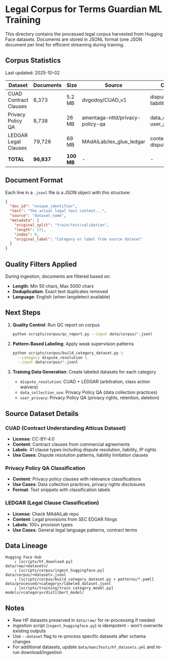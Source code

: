 # Legal Corpus for Terms Guardian ML Training

This directory contains the processed legal corpus harvested from Hugging Face datasets. Documents are stored in JSONL format (one JSON document per line) for efficient streaming during training.

## Corpus Statistics

Last updated: 2025-10-02

| Dataset | Documents | Size | Source | Categories |
|---------|-----------|------|--------|------------|
| CUAD Contract Clauses | 8,373 | 5.2 MB | dvgodoy/CUAD_v1 | dispute_resolution, liability |
| Privacy Policy QA | 8,738 | 26 MB | amentaga-nttd/privacy-policy-qa | data_collection_use, user_privacy |
| LEDGAR Legal Clauses | 79,726 | 69 MB | MAdAiLab/lex_glue_ledgar | content_ip, dispute_resolution |
| **TOTAL** | **96,837** | **100 MB** | - | - |

## Document Format

Each line in a `.jsonl` file is a JSON object with this structure:

```json
{
  "doc_id": "unique_identifier",
  "text": "The actual legal text content...",
  "source": "dataset_name",
  "metadata": {
    "original_split": "train/test/validation",
    "length": 371,
    "index": 0,
    "original_label": "Category or label from source dataset"
  }
}
```

## Quality Filters Applied

During ingestion, documents are filtered based on:
- **Length**: Min 50 chars, Max 5000 chars
- **Deduplication**: Exact text duplicates removed
- **Language**: English (when langdetect available)

## Next Steps

1. **Quality Control**: Run QC report on corpus
   ```bash
   python scripts/corpus/qc_report.py --input data/corpus/*.jsonl
   ```

2. **Pattern-Based Labeling**: Apply weak supervision patterns
   ```bash
   python scripts/corpus/build_category_dataset.py \
     --category dispute_resolution \
     --input data/corpus/*.jsonl
   ```

3. **Training Data Generation**: Create labeled datasets for each category
   - `dispute_resolution`: CUAD + LEDGAR (arbitration, class action waivers)
   - `data_collection_use`: Privacy Policy QA (data collection practices)
   - `user_privacy`: Privacy Policy QA (privacy rights, retention, deletion)

## Source Dataset Details

### CUAD (Contract Understanding Atticus Dataset)
- **License**: CC-BY-4.0
- **Content**: Contract clauses from commercial agreements
- **Labels**: 41 clause types including dispute resolution, liability, IP rights
- **Use Cases**: Dispute resolution patterns, liability limitation clauses

### Privacy Policy QA Classification
- **Content**: Privacy policy clauses with relevance classifications
- **Use Cases**: Data collection practices, privacy rights disclosures
- **Format**: Text snippets with classification labels

### LEDGAR (Legal Clause Classification)
- **License**: Check MAdAiLab repo
- **Content**: Legal provisions from SEC EDGAR filings
- **Labels**: 100+ provision types
- **Use Cases**: General legal language patterns, contract terms

## Data Lineage

```
Hugging Face Hub
    ↓ [scripts/hf_download.py]
data/raw/<dataset>/
    ↓ [scripts/corpus/ingest_huggingface.py]
data/corpus/<dataset>.jsonl
    ↓ [scripts/corpus/build_category_dataset.py + patterns/*.yaml]
data/processed/<category>/labeled_dataset.jsonl
    ↓ [scripts/training/train_category_model.py]
models/<category>/distilbert_model/
```

## Notes

- Raw HF datasets preserved in `data/raw/` for re-processing if needed
- Ingestion script (`ingest_huggingface.py`) is idempotent - won't overwrite existing outputs
- Use `--dataset` flag to re-process specific datasets after schema changes
- For additional datasets, update `data/manifests/hf_datasets.yml` and re-run download/ingestion
